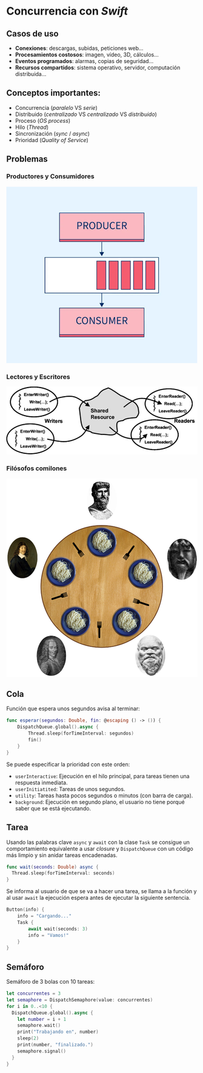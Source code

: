 # Concurrencia con *Swift*
## Casos de uso
- **Conexiones**: descargas, subidas, peticiones web...
- **Procesamientos costosos**: imagen, vídeo, 3D, cálculos...
- **Eventos programados**: alarmas, copias de seguridad...
- **Recursos compartidos**: sistema operativo, servidor, computación distribuida...

## Conceptos importantes:
- Concurrencia (*paralelo* VS *serie*)
- Distribuido (*centralizado* VS *centralizado* VS *distribuido*)
- Proceso (*OS process*)
- Hilo (*Thread*)
- Sincronización (*sync* / *async*)
- Prioridad (*Quality of Service*)
## Problemas
### Productores y Consumidores
![](producer-consumer.png)
### Lectores y Escritores
![](reader-writer.png)
### Filósofos comilones
![](dining-philosophers.png)
## Cola
Función que espera unos segundos avisa al terminar:
```swift
func esperar(segundos: Double, fin: @escaping () -> ()) {
	DispatchQueue.global().async {
		Thread.sleep(forTimeInterval: segundos)
		fin()
	}
}
```
Se puede especificar la prioridad con este orden:
- `userInteractive`: Ejecución en el hilo principal, para tareas tienen una respuesta inmediata.
- `userInitiatited`: Tareas de unos segundos.
- `utility`: Tareas hasta pocos segundos o minutos (con barra de carga).
- `background`: Ejecución en segundo plano, el usuario no tiene porqué saber que se está ejecutando.
## Tarea
Usando las palabras clave `async` y `await` con la clase `Task` se consigue un comportamiento equivalente a usar *closure* y `DispatchQueue` con un código más limpio y sin anidar tareas encadenadas.
```swift
func wait(seconds: Double) async {
  Thread.sleep(forTimeInterval: seconds)
}
```
Se informa al usuario de que se va a hacer una tarea, se llama a la función y al usar `await` la ejecución espera antes de ejecutar la siguiente sentencia.
```swift
Button(info) {
	info = "Cargando..."
	Task {
		await wait(seconds: 3)
		info = "Vamos!"
	}
}
```
## Semáforo
Semáforo de 3 bolas con 10 tareas:
```swift
let concurrentes = 3
let semaphore = DispatchSemaphore(value: concurrentes)
for i in 0..<10 {
  DispatchQueue.global().async {
    let number = i + 1
    semaphore.wait()
    print("Trabajando en", number)
    sleep(2)
    print(number, "finalizado.")
    semaphore.signal()
  }
}
```
